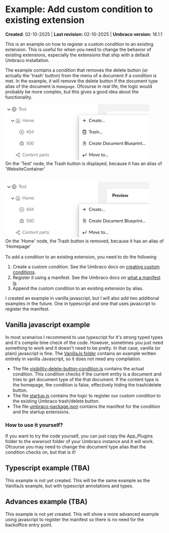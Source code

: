 # Example: Add custom condition to existing extension

**Created**: 02-10-2025 | **Last revision:** 02-10-2025 | **Umbraco version:** 16.1.1

This is an example on how to register a custom condition to an existing extension. This is useful for when you need to change the behavior of existing extensions, especially the extensions that ship with a default Umbraco installation.

The example contains a condition that removes the delete button (or actually the 'trash' button) from the menu of a document if a condition is met. In the example, it will remove the delete button if the document type alias of the document is `Homepage`. Ofcourse in real life, the logic would probably be more complex, but this gives a good idea about the functionality.

<figure style="margin:0; margin-bottom:2rem;">
  <img src="images/trashbutton_visible.jpg" alt="Visible delete icon in menu">
  <figcaption>On the 'Test' node, the Trash button is displayed, because it has an alias of 'WebsiteContainer'</figcaption>
</figure>


<figure style="margin:0; margin-bottom:1rem;">
  <img src="images/trashbutton_removed.jpg" alt="Delete icon removed from menu">
  <figcaption>On the 'Home' node, the Trash button is removed, because it has an alias of 'Homepage'</figcaption>
</figure>

To add a condition to an existing extension, you need to do the following
1. Create a custom condition. See the Umbraco docs on [creating custom conditions](https://docs.umbraco.com/umbraco-cms/customizing/extending-overview/extension-types/condition#make-your-own-conditions).
2. Register it using a manifest. See the Umbraco docs on [what a manifest is](https://docs.umbraco.com/umbraco-cms/customizing/extending-overview/extension-registry/extension-manifest).
3. Append the custom condition to an existing extension by alias.

I created an example in vanilla javascript, but I will also add two additional examples in the future. One in typescript and one that uses javascript to register the manifest.

## Vanilla javascript example
In most scenarios I recommend to use typescript for it's strong typed types and it's compile time check of the code. However, sometimes you just need something to work and it doesn't need to be pretty. In that case, vanilla (or plain) javascript is fine. The [VanillaJs folder](src/VanillaJs/) contains an example written entirely in vanilla Javascript, so it does not need any compilation.

* The file [visibility-delete-button-condition.js](VanillaJs/App_Plugins/ExampleDeleteButton/visibility-delete-button-condition.js) contains the actual condition. This condition checks if the current entity is a document and tries to get document type of the that document. If the content type is the homepage, the condition is false, effectively hiding the trash/delete button.
* The file [startup.js](VanillaJs/App_Plugins/ExampleDeleteButton/startup.js) contains the logic to register our custom condition to the existing Umbraco trash/delete button.
* The file [umbraco-package.json](VanillaJs/App_Plugins/ExampleDeleteButton/umbraco-package.json) contains the manifest for the condition and the startup extensions.
### How to use it yourself?
If you want to try the code yourself, you can just copy the App_Plugins folder to the wwwroot folder of your Umbraco instance and it will work. Ofcourse you may need to change the document type alias that the condition checks on, but that is it!

## Typescript example (TBA)
This example is not yet created. This will be the same example as the VanillaJs example, but with typescript annotations and types.

## Advances example (TBA)
This example is not yet created. This will show a more advanced example using javascript to register the manifest so there is no need for the backoffice entry point.